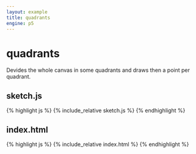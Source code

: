 ```yaml
---
layout: example
title: quadrants
engine: p5
---
```


# quadrants  

Devides the whole canvas in some quadrants and draws then a point per quadrant.  

## sketch.js 
{% highlight js %}
{% include_relative sketch.js %}
{% endhighlight %}
## index.html 
{% highlight js %}
{% include_relative index.html %}
{% endhighlight %}
